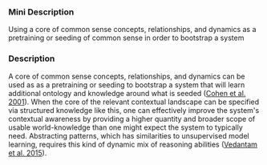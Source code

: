 ### Mini Description

Using a core of common sense concepts, relationships, and dynamics as a pretraining or seeding of common sense in order to bootstrap a system

### Description

A core of common sense concepts, relationships, and dynamics can be used as as a pretraining or seeding to bootstrap a system that will learn additional ontology and knowledge around what is seeded ([Cohen et al. 2001](http://www-symbiotic.cs.ou.edu/~fagg/classes/neurocog/restrict/papers/cohen_etal_2001.pdf)). When the core of the relevant contextual landscape can be specified via structured knowledge like this, one can effectively improve the system's contextual awareness by providing a higher quantity and broader scope of usable world-knowledge than one might expect the system to typically need. Abstracting patterns, which has similarities to unsupervised model learning, requires this kind of dynamic mix of reasoning abilities ([Vedantam et al. 2015](http://www.cv-foundation.org/openaccess/content_iccv_2015/papers/Vedantam_Learning_Common_Sense_ICCV_2015_paper.pdf)).
